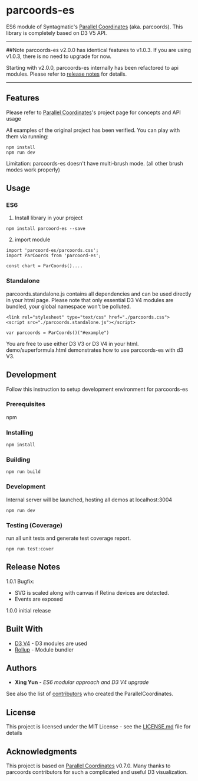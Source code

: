 # parcoords-es

ES6 module of Syntagmatic's [Parallel Coordinates](https://github.com/syntagmatic/parallel-coordinates) (aka. parcoords). This library is completely based on D3 V5 API. 

***
##Note
parcoords-es v2.0.0 has identical features to v1.0.3. If you are using v1.0.3, there is no need to upgrade for now.

Starting with v2.0.0, parcoords-es internally has been refactored to api modules. Please refer to [release notes](https://github.com/BigFatDog/parcoords-es/releases/tag/v2.0.0) for details.
***

## Features

Please refer to [Parallel Coordinates](https://github.com/syntagmatic/parallel-coordinates)'s project page for concepts and API usage

All examples of the original project has been verified. You can play with them via running:
 
```
npm install
npm run dev
```

Limitation: parcoords-es doesn't have multi-brush mode. (all other brush modes work properly)

## Usage

### ES6
1. Install library in your project
```
npm install parcoord-es --save
```

2. import module

```
import 'parcoord-es/parcoords.css';
import ParCoords from 'parcoord-es';

const chart = ParCoords()....
```
### Standalone

parcoords.standalone.js contains all dependencies and can be used directly in your html page. Please note that only essential D3 V4 modules are bundled, your global namespace won't be polluted.
```
<link rel="stylesheet" type="text/css" href="./parcoords.css">
<script src="./parcoords.standalone.js"></script>

var parcoords = ParCoords()("#example")
```

You are free to use either D3 V3 or D3 V4 in your html. demo/superformula.html demonstrates how to use parcoords-es with d3 V3.

## Development

Follow this instruction to setup development environment for parcoords-es
### Prerequisites

npm


### Installing


```
npm install
```

### Building

```
npm run build
```
### Development
Internal server will be launched, hosting all demos at localhost:3004

```
npm run dev
```

### Testing (Coverage)
run all unit tests and generate test coverage report.

```
npm run test:cover
```

## Release Notes
1.0.1 Bugfix: 
* SVG is scaled along with canvas if Retina devices are detected. 
* Events are exposed

1.0.0 initial release
## Built With

* [D3 V4](http://www.dropwizard.io/1.0.2/docs/) - D3 modules are used
* [Rollup](https://github.com/rollup/rollup) - Module bundler

## Authors

* **Xing Yun** - *ES6 modular approach and D3 V4 upgrade* 

See also the list of [contributors](https://github.com/syntagmatic/parallel-coordinates/graphs/contributors) who created the ParallelCoordinates.

## License

This project is licensed under the MIT License - see the [LICENSE.md](LICENSE.md) file for details

## Acknowledgments

This project is based on [Parallel Coordinates](https://github.com/syntagmatic/parallel-coordinates) v0.7.0. Many thanks to parcoords contributors for such a complicated and useful D3 visualization.


